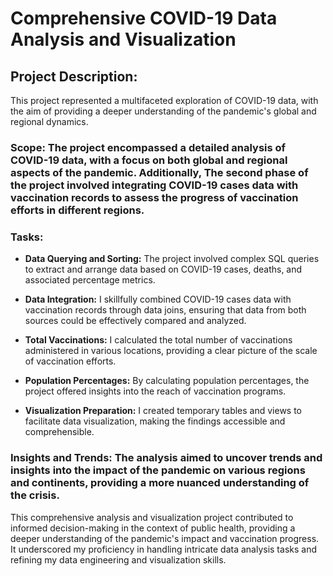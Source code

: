# Comprehensive COVID-19 Data Analysis and Visualization

## **Project Description:**

This project represented a multifaceted exploration of COVID-19 data, with the aim of providing a deeper understanding of the pandemic's global and regional dynamics. 

### **Scope:** The project encompassed a detailed analysis of COVID-19 data, with a focus on both global and regional aspects of the pandemic. Additionally, The second phase of the project involved integrating COVID-19 cases data with vaccination records to assess the progress of vaccination efforts in different regions.

### **Tasks:**
  - **Data Querying and Sorting:** The project involved complex SQL queries to extract and arrange data based on COVID-19 cases, deaths, and associated percentage metrics.

  - **Data Integration:** I skillfully combined COVID-19 cases data with vaccination records through data joins, ensuring that data from both sources could be effectively compared and analyzed.
  
  - **Total Vaccinations:** I calculated the total number of vaccinations administered in various locations, providing a clear picture of the scale of vaccination efforts.
  
  - **Population Percentages:** By calculating population percentages, the project offered insights into the reach of vaccination programs.

  - **Visualization Preparation:** I created temporary tables and views to facilitate data visualization, making the findings accessible and comprehensible.
  
### **Insights and Trends:** The analysis aimed to uncover trends and insights into the impact of the pandemic on various regions and continents, providing a more nuanced understanding of the crisis.

This comprehensive analysis and visualization project contributed to informed decision-making in the context of public health, providing a deeper understanding of the pandemic's impact and vaccination progress. It underscored my proficiency in handling intricate data analysis tasks and refining my data engineering and visualization skills.
